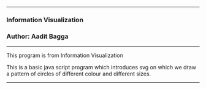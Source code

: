 *******************************************************************************
### Information Visualization

### Author:  Aadit Bagga
*******************************************************************************

This program is from Information Visualization

This is a basic java script program which introduces svg on which we draw a pattern of circles of different colour and different sizes.
*******************************************************************************                                                                               
                                                                               
                                                                               
                                                                               
                                                                               
